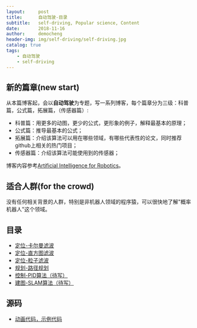 ```yaml
---
layout:     post
title:      自动驾驶-目录
subtitle:   self-driving, Popular science, Content
date:       2018-11-16
author:     democheng
header-img: img/self-driving/self-driving.jpg
catalog: true
tags:
    - 自动驾驶
    - self-driving
---
```


## 新的篇章(new start)

从本篇博客起，会以**自动驾驶**为专题，写一系列博客，每个篇章分为三级：科普篇，公式篇，拓展篇，（传感器篇）:

- 科普篇：用更多的动图，更少的公式，更形象的例子，解释最基本的原理；
- 公式篇：推导最基本的公式；
- 拓展篇：介绍该算法可以用在哪些领域，有哪些代表性的论文，同时推荐github上相关的热门项目；
- 传感器篇：介绍该算法可能使用到的传感器；

博客内容参考[Artificial Intelligence for Robotics](https://www.udacity.com/course/artificial-intelligence-for-robotics--cs373)。


## 适合人群(for the crowd)

没有任何相关背景的人群，特别是非机器人领域的程序猿，可以很快地了解"概率机器人"这个领域。

## 目录

- [定位-卡尔曼滤波](https://democheng.github.io/2018/11/07/%E8%87%AA%E5%8A%A8%E9%A9%BE%E9%A9%B6-%E5%AE%9A%E4%BD%8D-%E5%8D%A1%E5%B0%94%E6%9B%BC%E6%BB%A4%E6%B3%A2-%E7%A7%91%E6%99%AE%E7%AF%87/)
- [定位-直方图滤波](https://democheng.github.io/2018/11/16/%E8%87%AA%E5%8A%A8%E9%A9%BE%E9%A9%B6-%E5%AE%9A%E4%BD%8D-%E7%9B%B4%E6%96%B9%E5%9B%BE%E6%BB%A4%E6%B3%A2-%E7%A7%91%E6%99%AE%E7%AF%87/)
- [定位-粒子滤波](https://democheng.github.io/2018/11/16/%E8%87%AA%E5%8A%A8%E9%A9%BE%E9%A9%B6-%E5%AE%9A%E4%BD%8D-%E7%B2%92%E5%AD%90%E6%BB%A4%E6%B3%A2-%E7%A7%91%E6%99%AE%E7%AF%87/)
- [规划-路径规划](https://democheng.github.io/2018/11/23/%E8%87%AA%E5%8A%A8%E9%A9%BE%E9%A9%B6-%E8%A7%84%E5%88%92-%E8%B7%AF%E5%BE%84%E8%A7%84%E5%88%92%E7%AE%97%E6%B3%95-%E7%A7%91%E6%99%AE%E7%AF%87/)
- [控制-PID算法（待写）](https://democheng.github.io/2018/11/16/%E8%87%AA%E5%8A%A8%E9%A9%BE%E9%A9%B6-%E7%9B%AE%E5%BD%95/)
- [建图-SLAM算法（待写）](https://democheng.github.io/2018/11/16/%E8%87%AA%E5%8A%A8%E9%A9%BE%E9%A9%B6-%E7%9B%AE%E5%BD%95/)

## 源码

- [动画代码，示例代码](https://github.com/democheng/PythonRobotics)